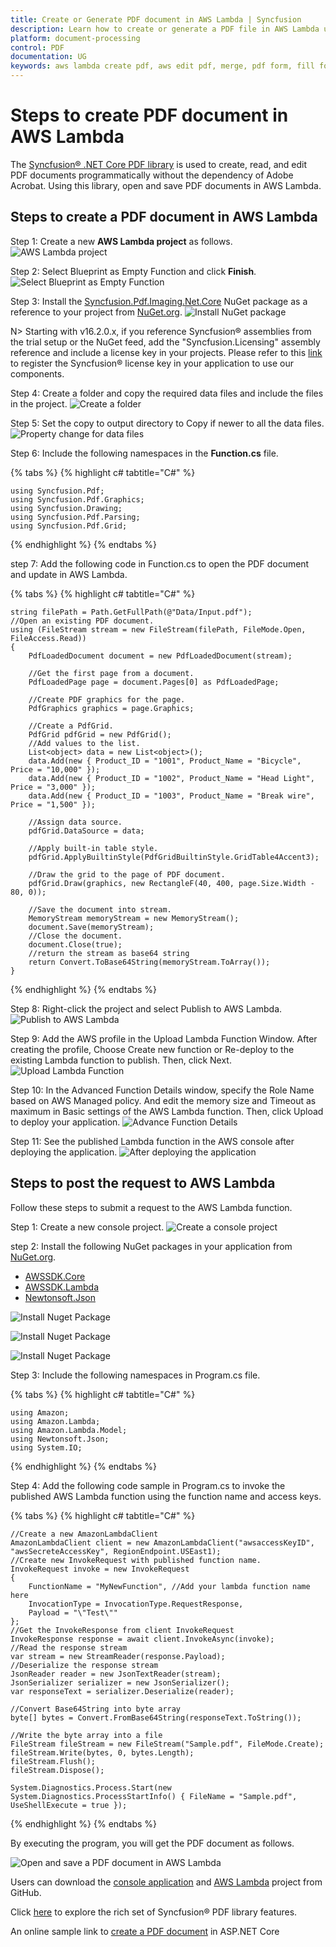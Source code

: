 ```yaml
---
title: Create or Generate PDF document in AWS Lambda | Syncfusion
description: Learn how to create or generate a PDF file in AWS Lambda using Syncfusion .NET Core PDF library without the dependency of Adobe Acrobat. 
platform: document-processing
control: PDF
documentation: UG
keywords: aws lambda create pdf, aws edit pdf, merge, pdf form, fill form, digital sign, table, c#, dotnet core pdf, asp generate pdf, aspx generate pdf
---
```


# Steps to create PDF document in AWS Lambda

The [Syncfusion&reg; .NET Core PDF library](https://www.syncfusion.com/document-processing/pdf-framework/net-core) is used to create, read, and edit PDF documents programmatically without the dependency of Adobe Acrobat. Using this library, open and save PDF documents in AWS Lambda. 

## Steps to create a PDF document in AWS Lambda

Step 1: Create a new **AWS Lambda project** as follows.
![AWS Lambda project](GettingStarted_images/AWS_Project.png)

Step 2: Select Blueprint as Empty Function and click **Finish**.
![Select Blueprint as Empty Function](GettingStarted_images/Blueprint_AWS.png)

Step 3: Install the [Syncfusion.Pdf.Imaging.Net.Core](https://www.nuget.org/packages?q=Syncfusion.Pdf.Imaging.Net.Core) NuGet package as a reference to your project from [NuGet.org](https://www.nuget.org/).
![Install NuGet package](GettingStarted_images/NuGetPackageAWSLambda.png)

N> Starting with v16.2.0.x, if you reference Syncfusion&reg; assemblies from the trial setup or the NuGet feed, add the "Syncfusion.Licensing" assembly reference and include a license key in your projects. Please refer to this [link](https://help.syncfusion.com/common/essential-studio/licensing/overview) to register the Syncfusion&reg; license key in your application to use our components.

Step 4: Create a folder and copy the required data files and include the files in the project.
![Create a folder](GettingStarted_images/Data-Folder.png)

Step 5: Set the copy to output directory to Copy if newer to all the data files.
![Property change for data files](GettingStarted_images/Document-property-AWS-lambda.png)

Step 6: Include the following namespaces in the **Function.cs** file.

{% tabs %}
{% highlight c# tabtitle="C#" %}

    using Syncfusion.Pdf;
    using Syncfusion.Pdf.Graphics;
    using Syncfusion.Drawing;
    using Syncfusion.Pdf.Parsing;
    using Syncfusion.Pdf.Grid;

{% endhighlight %}
{% endtabs %}

step 7: Add the following code in Function.cs to open the PDF document and update in AWS Lambda.

{% tabs %}
{% highlight c# tabtitle="C#" %}

    string filePath = Path.GetFullPath(@"Data/Input.pdf");
    //Open an existing PDF document.
    using (FileStream stream = new FileStream(filePath, FileMode.Open, FileAccess.Read))
    {
        PdfLoadedDocument document = new PdfLoadedDocument(stream);

        //Get the first page from a document.
        PdfLoadedPage page = document.Pages[0] as PdfLoadedPage;

        //Create PDF graphics for the page.
        PdfGraphics graphics = page.Graphics;

        //Create a PdfGrid.
        PdfGrid pdfGrid = new PdfGrid();
        //Add values to the list.
        List<object> data = new List<object>();
        data.Add(new { Product_ID = "1001", Product_Name = "Bicycle", Price = "10,000" });
        data.Add(new { Product_ID = "1002", Product_Name = "Head Light", Price = "3,000" });
        data.Add(new { Product_ID = "1003", Product_Name = "Break wire", Price = "1,500" });
                
        //Assign data source.
        pdfGrid.DataSource = data;

        //Apply built-in table style.
        pdfGrid.ApplyBuiltinStyle(PdfGridBuiltinStyle.GridTable4Accent3);

        //Draw the grid to the page of PDF document.
        pdfGrid.Draw(graphics, new RectangleF(40, 400, page.Size.Width - 80, 0));

        //Save the document into stream.
        MemoryStream memoryStream = new MemoryStream();
        document.Save(memoryStream);
        //Close the document.
        document.Close(true);
        //return the stream as base64 string
        return Convert.ToBase64String(memoryStream.ToArray());
    }

{% endhighlight %}
{% endtabs %}

Step 8: Right-click the project and select Publish to AWS Lambda.
![Publish to AWS Lambda](GettingStarted_images/Publish.png)

Step 9: Add the AWS profile in the Upload Lambda Function Window. After creating the profile, Choose Create new function or Re-deploy to the existing Lambda function to publish. Then, click Next.
![Upload Lambda Function](GettingStarted_images/Upload-Lampda.png)

Step 10: In the Advanced Function Details window, specify the Role Name based on AWS Managed policy. And edit the memory size and Timeout as maximum in Basic settings of the AWS Lambda function. Then, click Upload to deploy your application.
![Advance Function Details](GettingStarted_images/Advanced-AWS.png)

Step 11: See the published Lambda function in the AWS console after deploying the application.
![After deploying the application](GettingStarted_images/AWS-Lambda-Function.png)


## Steps to post the request to AWS Lambda

Follow these steps to submit a request to the AWS Lambda function.

Step 1: Create a new console project.
![Create a console project](GettingStarted_images/Console-APP.png)

step 2: Install the following NuGet packages in your application from [NuGet.org](https://www.nuget.org/).

* [AWSSDK.Core](https://www.nuget.org/packages/AWSSDK.Core/)
* [AWSSDK.Lambda](https://www.nuget.org/packages/AWSSDK.Lambda/)
* [Newtonsoft.Json](https://www.nuget.org/packages/Newtonsoft.Json/)

![Install Nuget Package](GettingStarted_images/AWSSDKCore-nuget.png)

![Install Nuget Package](GettingStarted_images/AWSSDKLambda-nuget.png)

![Install Nuget Package](GettingStarted_images/NewtonsoftJson-nuget.png)

Step 3: Include the following namespaces in Program.cs file.

{% tabs %}
{% highlight c# tabtitle="C#" %}

    using Amazon;
    using Amazon.Lambda;
    using Amazon.Lambda.Model;
    using Newtonsoft.Json;
    using System.IO;

{% endhighlight %}
{% endtabs %}

Step 4: Add the following code sample in Program.cs to invoke the published AWS Lambda function using the function name and access keys.

{% tabs %}
{% highlight c# tabtitle="C#" %}

    //Create a new AmazonLambdaClient
    AmazonLambdaClient client = new AmazonLambdaClient("awsaccessKeyID", "awsSecreteAccessKey", RegionEndpoint.USEast1);
    //Create new InvokeRequest with published function name.
    InvokeRequest invoke = new InvokeRequest
    {
        FunctionName = "MyNewFunction", //Add your lambda function name here
        InvocationType = InvocationType.RequestResponse,
        Payload = "\"Test\""
    };
    //Get the InvokeResponse from client InvokeRequest
    InvokeResponse response = await client.InvokeAsync(invoke);
    //Read the response stream
    var stream = new StreamReader(response.Payload);
    //Deserialize the response stream
    JsonReader reader = new JsonTextReader(stream);
    JsonSerializer serializer = new JsonSerializer();
    var responseText = serializer.Deserialize(reader);

    //Convert Base64String into byte array
    byte[] bytes = Convert.FromBase64String(responseText.ToString());

    //Write the byte array into a file
    FileStream fileStream = new FileStream("Sample.pdf", FileMode.Create);
    fileStream.Write(bytes, 0, bytes.Length);
    fileStream.Flush();
    fileStream.Dispose();

    System.Diagnostics.Process.Start(new System.Diagnostics.ProcessStartInfo() { FileName = "Sample.pdf", UseShellExecute = true });

{% endhighlight %}
{% endtabs %}

By executing the program, you will get the PDF document as follows.

![Open and save a PDF document in AWS Lambda](GettingStarted_images/Output.png)

Users can download the [console application](https://github.com/SyncfusionExamples/PDF-Examples/tree/master/Getting%20Started/AWS/ConsoleApp) and [AWS Lambda](https://github.com/SyncfusionExamples/PDF-Examples/tree/master/Getting%20Started/AWS/AWSLambdaProject) project from GitHub.

Click [here](https://www.syncfusion.com/document-processing/pdf-framework/net-core?_gl=1*7czwz1*_ga*OTcwNzc5NDkuMTY4MTEwMjEwNA..*_ga_WC4JKKPHH0*MTY4OTg0NTE0Ni4zMzguMC4xNjg5ODQ1MTQ2LjYwLjAuMA..) to explore the rich set of Syncfusion&reg; PDF library features.

An online sample link to [create a PDF document](https://ej2.syncfusion.com/aspnetcore/PDF/HelloWorld#/bootstrap5) in ASP.NET Core
